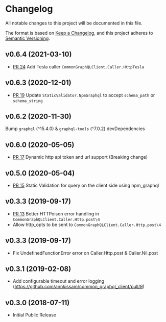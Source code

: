 # Changelog
All notable changes to this project will be documented in this file.

The format is based on [Keep a Changelog](https://keepachangelog.com/en/1.0.0/),
and this project adheres to [Semantic Versioning](https://semver.org/spec/v2.0.0.html).

## v0.6.4 (2021-03-10)
- [PR 24](https://github.com/annkissam/common_graphql_client/pull/24)
Add Tesla caller `CommonGraphQLClient.Caller.HttpTesla`

## v0.6.3 (2020-12-01)
- [PR 19](https://github.com/annkissam/common_graphql_client/pull/19)
Update `StaticValidator.NpmGraphql` to accept `schema_path` or `schema_string`

## v0.6.2 (2020-11-30)
Bump `graphql` (^15.4.0) & `graphql-tools` (^7.0.2) devDependencies

## v0.6.0 (2020-05-05)
- [PR 17](https://github.com/annkissam/common_graphql_client/pull/17)
Dynamic http api token and url support (Breaking change)

## v0.5.0 (2020-05-04)
- [PR 15](https://github.com/annkissam/common_graphql_client/pull/15) Static Validation for query
on the client side using npm_graphql

## v0.3.3 (2019-09-17)
- [PR 13](`CommonGraphQLClient.Caller.Http.post\4`) Better HTTPoison error handling in `CommonGraphQLClient.Caller.Http.post\4`
- Allow http_opts to be sent to `CommonGraphQLClient.Caller.Http.post\4`

## v0.3.3 (2019-09-17)
- Fix UndefinedFunctionError error on Caller.Http.post & Caller.Nil.post

## v0.3.1 (2019-02-08)
- Add configurable timeout and error logging (https://github.com/annkissam/common_graphql_client/pull/9)

## v0.3.0 (2018-07-11)

- Initial Public Release

